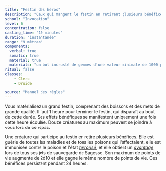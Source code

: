 ```yaml
---
title: "Festin des héros"
description: "Ceux qui mangent le festin en retirent plusieurs bénéfices."
school: "Invocation"
level: 6
concentration: false
casting_time: "10 minutes"
duration: "instantanée"
range: "9 mètres"
components:
  verbal: true
  somatic: true
  material: true
  materials: "un bol incrusté de gemmes d'une valeur minimale de 1000 po, que le sort consume"
ritual: false
classes:
    - Clerc
    - Druide

source: "Manuel des règles"
---
```

Vous matérialisez un grand festin, comprenant des boissons et des mets de grande qualité. Il faut 1 heure pour terminer le festin, qui disparaît au bout de cette durée. Ses effets bénéfiques se manifestent uniquement une fois cette heure écoulée. Douze créatures au maximum peuvent se joindre à vous lors de ce repas.

Une créature qui participe au festin en retire plusieurs bénéfices. Elle est guérie de toutes les maladies et de tous les poisons qui l'affectaient, elle est immunisée contre le poison et l'état [_terrorisé_](/gerer-la-sante-du-personnage#terrorisé), et elle obtient un [_avantage_](/utiliser-les-caracteristiques#avantage-et-désavantage) lors de tous ses jets de sauvegarde de Sagesse. Son maximum de points de vie augmente de 2d10 et elle gagne le même nombre de points de vie. Ces bénéfices persistent pendant 24 heures.
